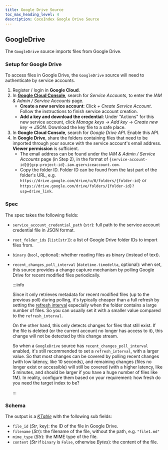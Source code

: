 ```yaml
---
title: Google Drive Source
toc_max_heading_level: 4
description: CocoIndex Google Drive Source
---
```


## GoogleDrive

The `GoogleDrive` source imports files from Google Drive.

### Setup for Google Drive

To access files in Google Drive, the `GoogleDrive` source will need to authenticate by service accounts.

1.  Register / login in **Google Cloud**.
2.  In [**Google Cloud Console**](https://console.cloud.google.com/), search for *Service Accounts*, to enter the *IAM & Admin / Service Accounts* page.
    -   **Create a new service account**: Click *+ Create Service Account*. Follow the instructions to finish service account creation.
    -   **Add a key and download the credential**: Under "Actions" for this new service account, click *Manage keys* → *Add key* → *Create new key* → *JSON*.
      Download the key file to a safe place.
3.  In **Google Cloud Console**, search for *Google Drive API*. Enable this API.
4.  In **Google Drive**, share the folders containing files that need to be imported through your source with the service account's email address.
    **Viewer permission** is sufficient.
    -   The email address can be found under the *IAM & Admin / Service Accounts* page (in Step 2), in the format of `{service-account-id}@{gcp-project-id}.iam.gserviceaccount.com`.
    -   Copy the folder ID. Folder ID can be found from the last part of the folder's URL, e.g. `https://drive.google.com/drive/u/0/folders/{folder-id}` or `https://drive.google.com/drive/folders/{folder-id}?usp=drive_link`.


### Spec

The spec takes the following fields:

*   `service_account_credential_path` (`str`): full path to the service account credential file in JSON format.
*   `root_folder_ids` (`list[str]`): a list of Google Drive folder IDs to import files from.
*   `binary` (`bool`, optional): whether reading files as binary (instead of text).
*   `recent_changes_poll_interval` (`datetime.timedelta`, optional): when set, this source provides a change capture mechanism by polling Google Drive for recent modified files periodically.

    :::info

    Since it only retrieves metadata for recent modified files (up to the previous poll) during polling,
    it's typically cheaper than a full refresh by setting the [refresh interval](/docs/core/flow_def#refresh-interval) especially when the folder contains a large number of files.
    So you can usually set it with a smaller value compared to the `refresh_interval`.

    On the other hand, this only detects changes for files that still exist.
    If the file is deleted (or the current account no longer has access to it), this change will not be detected by this change stream.

    So when a `GoogleDrive` source has `recent_changes_poll_interval` enabled, it's still recommended to set a `refresh_interval`, with a larger value.
    So that most changes can be covered by polling recent changes (with low latency, like 10 seconds), and remaining changes (files no longer exist or accessible) will still be covered (with a higher latency, like 5 minutes, and should be larger if you have a huge number of files like 1M).
    In reality, configure them based on your requirement: how fresh do you need the target index to be?

    :::

### Schema

The output is a [*KTable*](/docs/core/data_types#ktable) with the following sub fields:

*   `file_id` (*Str*, key): the ID of the file in Google Drive.
*   `filename` (*Str*): the filename of the file, without the path, e.g. `"file1.md"`
*   `mime_type` (*Str*): the MIME type of the file.
*   `content` (*Str* if `binary` is `False`, otherwise *Bytes*): the content of the file.

